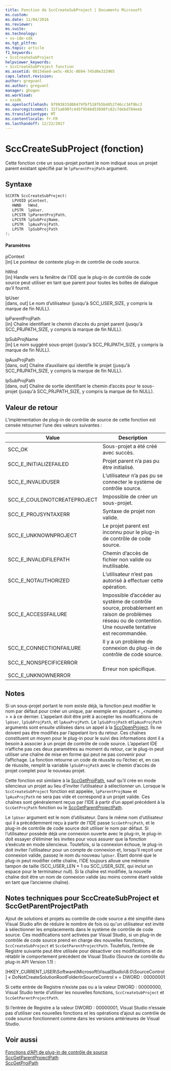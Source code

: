 ```yaml
---
title: Fonction de SccCreateSubProject | Documents Microsoft
ms.custom: 
ms.date: 11/04/2016
ms.reviewer: 
ms.suite: 
ms.technology:
- vs-ide-sdk
ms.tgt_pltfrm: 
ms.topic: article
f1_keywords:
- SccCreateSubProject
helpviewer_keywords:
- SccCreateSubProject function
ms.assetid: 08154aed-ae5c-463c-8694-745d0e332965
caps.latest.revision: 
author: gregvanl
ms.author: gregvanl
manager: ghogen
ms.workload:
- vssdk
ms.openlocfilehash: 97993833d08479fbf518fb5b4852f46cc34f9bc3
ms.sourcegitcommit: 32f1a690fc445f9586d53698fc82c7debd784eeb
ms.translationtype: MT
ms.contentlocale: fr-FR
ms.lasthandoff: 12/22/2017
---
```

# <a name="scccreatesubproject-function"></a>SccCreateSubProject (fonction)
Cette fonction crée un sous-projet portant le nom indiqué sous un projet parent existant spécifié par le `lpParentProjPath` argument.  
  
## <a name="syntax"></a>Syntaxe  
  
```cpp  
SCCRTN SccCreateSubProject(  
   LPVOID pContext,  
   HWND   hWnd,  
   LPSTR  lpUser,  
   LPCSTR lpParentProjPath,  
   LPCSTR lpSubProjName,  
   LPSTR  lpAuxProjPath,  
   LPSTR  lpSubProjPath  
);  
```  
  
#### <a name="parameters"></a>Paramètres  
 pContext  
 [in] Le pointeur de contexte plug-in de contrôle de code source.  
  
 hWnd  
 [in] Handle vers la fenêtre de l’IDE que le plug-in de contrôle de code source peut utiliser en tant que parent pour toutes les boîtes de dialogue qu’il fournit.  
  
 lpUser  
 [dans, out] Le nom d’utilisateur (jusqu'à SCC_USER_SIZE, y compris la marque de fin NULL).  
  
 lpParentProjPath  
 [in] Chaîne identifiant le chemin d’accès du projet parent (jusqu'à SCC_PRJPATH_SIZE, y compris la marque de fin NULL).  
  
 lpSubProjName  
 [in] Le nom suggéré sous-projet (jusqu'à SCC_PRJPATH_SIZE, y compris la marque de fin NULL).  
  
 lpAuxProjPath  
 [dans, out] Chaîne d’auxiliaire qui identifie le projet (jusqu'à SCC_PRJPATH_SIZE, y compris la marque de fin NULL).  
  
 lpSubProjPath  
 [dans, out] Chaîne de sortie identifiant le chemin d’accès pour le sous-projet (jusqu'à SCC_PRJPATH_SIZE, y compris la marque de fin NULL).  
  
## <a name="return-value"></a>Valeur de retour  
 L’implémentation de plug-in de contrôle de source de cette fonction est censée retourner l’une des valeurs suivantes :  
  
|Value|Description|  
|-----------|-----------------|  
|SCC_OK|Sous-projet a été créé avec succès.|  
|SCC_E_INITIALIZEFAILED|Projet parent n’a pas pu être initialisé.|  
|SCC_E_INVALIDUSER|L’utilisateur n’a pas pu se connecter le système de contrôle source.|  
|SCC_E_COULDNOTCREATEPROJECT|Impossible de créer un sous-projet.|  
|SCC_E_PROJSYNTAXERR|Syntaxe de projet non valide.|  
|SCC_E_UNKNOWNPROJECT|Le projet parent est inconnu pour le plug-in de contrôle de code source.|  
|SCC_E_INVALIDFILEPATH|Chemin d’accès de fichier non valide ou inutilisable.|  
|SCC_E_NOTAUTHORIZED|L’utilisateur n’est pas autorisé à effectuer cette opération.|  
|SCC_E_ACCESSFAILURE|Impossible d’accéder au système de contrôle source, probablement en raison de problèmes réseau ou de contention. Une nouvelle tentative est recommandée.|  
|SCC_E_CONNECTIONFAILURE|Il y a un problème de connexion du plug-in de contrôle de code source.|  
|SCC_E_NONSPECIFICERROR<br /><br /> SCC_E_UNKNOWNERROR|Erreur non spécifique.|  
  
## <a name="remarks"></a>Notes  
 Si un sous-projet portant le nom existe déjà, la fonction peut modifier le nom par défaut pour créer un unique, par exemple en ajoutant « _\<numéro > » à ce dernier. L’appelant doit être prêt à accepter les modifications de `lpUser`, `lpSubProjPath`, et `lpAuxProjPath`. Le `lpSubProjPath` et`lpAuxProjPath` arguments sont ensuite utilisées dans un appel à la [SccOpenProject](../extensibility/sccopenproject-function.md). Ils ne doivent pas être modifiés par l’appelant lors du retour. Ces chaînes constituent un moyen pour le plug-in pour le suivi des informations dont il a besoin à associer à un projet de contrôle de code source. L’appelant IDE n’affiche pas ces deux paramètres au moment du retour, car le plug-in peut utiliser une chaîne de mise en forme qui peut ne pas convenir pour l’affichage. La fonction retourne un code de réussite ou l’échec et, en cas de réussite, remplit la variable `lpSubProjPath` avec le chemin d’accès de projet complet pour le nouveau projet.  
  
 Cette fonction est similaire à la [SccGetProjPath](../extensibility/sccgetprojpath-function.md), sauf qu’il crée en mode silencieux un projet au lieu d’inviter l’utilisateur à sélectionner un. Lorsque le `SccCreateSubProject` fonction est appelée, `lpParentProjName` et `lpAuxProjPath` ne sera pas vide et correspond à un projet valide. Ces chaînes sont généralement reçus par l’IDE à partir d’un appel précédent à la `SccGetProjPath` fonction ou le [SccGetParentProjectPath](../extensibility/sccgetparentprojectpath-function.md).  
  
 Le `lpUser` argument est le nom d’utilisateur. Dans le même nom d’utilisateur qui il a précédemment reçu à partir de l’IDE passe `SccGetProjPath`, et le plug-in de contrôle de code source doit utiliser le nom par défaut. Si l’utilisateur possède déjà une connexion ouverte avec le plug-in, le plug-in doit essayer d’éliminer les invites pour vous assurer que la fonction s’exécute en mode silencieux. Toutefois, si la connexion échoue, le plug-in doit inviter l’utilisateur pour un compte de connexion et, lorsqu’il reçoit une connexion valide, passez le nom du nouveau `lpUser`. Étant donné que le plug-in peut modifier cette chaîne, l’IDE toujours alloue une mémoire tampon de taille (SCC_USER_LEN + 1 ou SCC_USER_SIZE, qui inclut un espace pour le terminateur null). Si la chaîne est modifiée, la nouvelle chaîne doit être un nom de connexion valide (au moins comme étant valide en tant que l’ancienne chaîne).  
  
## <a name="technical-notes-for-scccreatesubproject-and-sccgetparentprojectpath"></a>Notes techniques pour SccCreateSubProject et SccGetParentProjectPath  
 Ajout de solutions et projets au contrôle de code source a été simplifié dans Visual Studio afin de réduire le nombre de fois où qu'un utilisateur est invité à sélectionner les emplacements dans le système de contrôle de code source. Ces modifications sont activées par Visual Studio, si un plug-in de contrôle de code source prend en charge des nouvelles fonctions, `SccCreateSubProject` et `SccGetParentProjectPath`. Toutefois, l’entrée de Registre suivante peut être utilisée pour désactiver ces modifications et de rétablir le comportement précédent de Visual Studio (Source de contrôle du plug-in API Version 1.1) :  
  
 [HKEY_CURRENT_USER\Software\Microsoft\VisualStudio\8.0\SourceControl] « DoNotCreateSolutionRootFolderInSourceControl » = DWORD : 00000001  
  
 Si cette entrée de Registre n’existe pas ou a la valeur DWORD : 00000000, Visual Studio tente d’utiliser les nouvelles fonctions, `SccCreateSubProject` et `SccGetParentProjectPath`.  
  
 Si l’entrée de Registre a la valeur DWORD : 00000001, Visual Studio n’essaie pas d’utiliser ces nouvelles fonctions et les opérations d’ajout au contrôle de code source fonctionnent comme dans les versions antérieures de Visual Studio.  
  
## <a name="see-also"></a>Voir aussi  
 [Fonctions d’API de plug-in de contrôle de source](../extensibility/source-control-plug-in-api-functions.md)   
 [SccGetParentProjectPath](../extensibility/sccgetparentprojectpath-function.md)   
 [SccGetProjPath](../extensibility/sccgetprojpath-function.md)